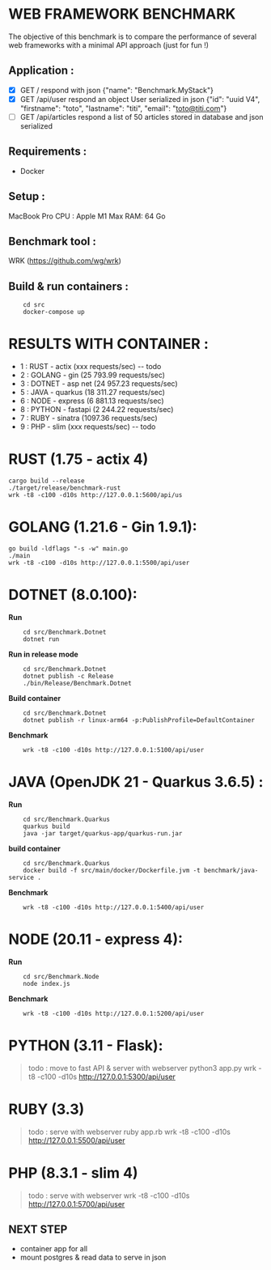WEB FRAMEWORK BENCHMARK
=======================

The objective of this benchmark is to compare the performance of several web frameworks with a minimal API approach (just for fun !)

Application :
-------------

- [x] GET / respond with json {"name": "Benchmark.MyStack"}
- [x] GET /api/user respond an object User serialized in json {"id": "uuid V4", "firstname": "toto", "lastname": "titi", "email": "toto@titi.com"}
- [ ] GET /api/articles respond a list of 50 articles stored in database and json serialized

Requirements :
--------------

* Docker

Setup : 
-------

MacBook Pro 
CPU : Apple M1 Max
RAM: 64 Go

Benchmark tool : 
----------------

WRK (https://github.com/wg/wrk)

Build & run containers : 
------------------------

```console
    cd src
    docker-compose up
```

RESULTS WITH CONTAINER :
======================

* 1 : RUST - actix        (xxx requests/sec) -- todo
* 2 : GOLANG - gin        (25 793.99 requests/sec)
* 3 : DOTNET - asp net    (24 957.23 requests/sec)
* 5 : JAVA - quarkus      (18 311.27 requests/sec)
* 6 : NODE - express      (6 881.13 requests/sec)
* 8 : PYTHON - fastapi    (2 244.22 requests/sec)
* 7 : RUBY - sinatra      (1097.36 requests/sec)
* 9 : PHP - slim          (xxx requests/sec) -- todo

RUST (1.75 - actix 4)
====================
    cargo build --release
    ./target/release/benchmark-rust
    wrk -t8 -c100 -d10s http://127.0.0.1:5600/api/us

GOLANG (1.21.6 - Gin 1.9.1):
==========================
    go build -ldflags "-s -w" main.go
    ./main
    wrk -t8 -c100 -d10s http://127.0.0.1:5500/api/user

DOTNET (8.0.100):
=================

**Run**
```console
    cd src/Benchmark.Dotnet
    dotnet run
```

**Run in release mode**
```console
    cd src/Benchmark.Dotnet
    dotnet publish -c Release
    ./bin/Release/Benchmark.Dotnet
```

**Build container**
```console
    cd src/Benchmark.Dotnet
    dotnet publish -r linux-arm64 -p:PublishProfile=DefaultContainer
```

**Benchmark**
```console
    wrk -t8 -c100 -d10s http://127.0.0.1:5100/api/user
```

JAVA (OpenJDK 21 - Quarkus 3.6.5) :
===================================

**Run**
```console
    cd src/Benchmark.Quarkus
    quarkus build
    java -jar target/quarkus-app/quarkus-run.jar
```

**build container**
```console
    cd src/Benchmark.Quarkus
    docker build -f src/main/docker/Dockerfile.jvm -t benchmark/java-service .
```

**Benchmark**
```console
    wrk -t8 -c100 -d10s http://127.0.0.1:5400/api/user
```

NODE (20.11 - express 4):
=========================

**Run**
```console
    cd src/Benchmark.Node
    node index.js
```
    
**Benchmark**
```console
    wrk -t8 -c100 -d10s http://127.0.0.1:5200/api/user
```

PYTHON (3.11 - Flask):
========
> todo : move to fast API & server with webserver
    python3 app.py
    wrk -t8 -c100 -d10s http://127.0.0.1:5300/api/user


RUBY (3.3)
==========
> todo : serve with webserver
    ruby app.rb
    wrk -t8 -c100 -d10s http://127.0.0.1:5500/api/user

PHP (8.3.1 - slim 4)
==========
> todo : serve with webserver
    wrk -t8 -c100 -d10s http://127.0.0.1:5700/api/user


## NEXT STEP

* container app for all
* mount postgres & read data to serve in json

